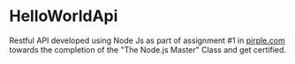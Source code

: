 # HelloWorldApi
Restful API developed using Node Js as part of assignment #1 in [pirple.com](https://pirple.thinkific.com/) towards the completion of the "The Node.js Master" Class and get certified.

